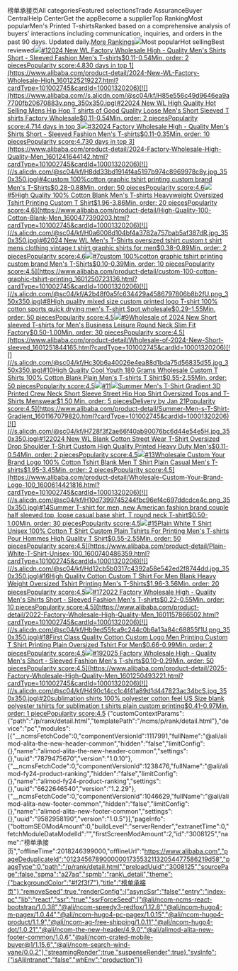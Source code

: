 榜单承接页All categoriesFeatured selectionsTrade AssuranceBuyer CentralHelp CenterGet the appBecome a supplierTop RankingMost popularMen's Printed T-shirtsRanked based on a comprehensive analysis of buyers' interactions including communication, inquiries, and orders in the past 90 days. Updated daily.[More Rankings](https://sale.alibaba.com/p/rank/index.html?wx_navbar_transparent=true&path=/p/rank/index.html&ncms_spm=a27aq.21715648a27aq)![](https://sale.alibaba.com//s.alicdn.com/@img/imgextra/i3/O1CN01DOv2KH1gQL6mEQ25X_!!6000000004136-0-tps-398-308.jpg)Most popularHot sellingBest reviewed[![](https://www.alibaba.com//s.alicdn.com/@sc04/kf/Ha9e88127855c4c1db8331ab9c4286146S.jpg_350x350.jpg)#12024 New WL Factory Wholesale High - Quality Men's Shirts Short - Sleeved Fashion Men's T-shirts$0.11-0.54Min. order: 2 piecesPopularity score:4.830 days in top 1](https://www.alibaba.com/product-detail/2024-New-WL-Factory-Wholesale-High_1601225219227.html?cardType=101002745&cardId=10001320206)[![](https://www.alibaba.com//s.alicdn.com/@sc04/kf/H85e556c49d9646ea9a7700fb20670883v.png_350x350.jpg)#22024 New WL High Quality Hot Selling Mens Hip Hop T shirts of Good Quality Loose Men's Short Sleeved T shirts Factory Wholesale$0.11-0.54Min. order: 2 piecesPopularity score:4.714 days in top 3](https://www.alibaba.com/product-detail/2024-New-WL-High-Quality-Hot_1601225029803.html?cardType=101002745&cardId=10001320206)[![](//s.alicdn.com/@sc04/kf/H787937de8ad34f1aafd2bb9c58f97921l.jpg_350x350.jpg)#32024 Factory Wholesale High - Quality Men's Shirts Short - Sleeved Fashion Men's T-shirts$0.11-0.35Min. order: 10 piecesPopularity score:4.730 days in top 3](https://www.alibaba.com/product-detail/2024-Factory-Wholesale-High-Quality-Men_1601241644142.html?cardType=101002745&cardId=10001320206)[![](//s.alicdn.com/@sc04/kf/H8dd33bd1914f4a5197b974c8969978c8y.jpg_350x350.jpg)#4custom 100%cotton graphic tshirt printing custom brand Men's T-Shirts$0.28-0.88Min. order: 50 piecesPopularity score:4.6](https://www.alibaba.com/product-detail/custom-100-cotton-graphic-tshirt-printing_1601217819911.html?cardType=101002745&cardId=10001320206)[![](//s.alicdn.com/@sc04/kf/H5c6cf15a8a144c1589d4f7aadc93a921Q.jpg_350x350.jpg)#5High Quality 100% Cotton Blank Men's T-shirts Heavyweight Oversized Tshirt Printing Custom T Shirt$1.96-3.86Min. order: 20 piecesPopularity score:4.6](https://www.alibaba.com/product-detail/High-Quality-100-Cotton-Blank-Men_1600477390203.html?cardType=101002745&cardId=10001320206)[![](//s.alicdn.com/@sc04/kf/H0a6008d104bf4a3782a757bab5af387dR.jpg_350x350.jpg)#62024 New WL Men's T-Shirts oversized tshirt custom t shirt mens clothing vintage t shirt graphic shirts for men$0.38-0.89Min. order: 2 piecesPopularity score:4.6](https://www.alibaba.com/product-detail/2024-New-WL-Men-s-T_1601224890933.html?cardType=101002745&cardId=10001320206)[![](//s.alicdn.com/@sc04/kf/H4f28554896f14489909a2804d4944d1aO.jpg_350x350.jpg)#7custom 100%cotton graphic tshirt printing custom brand Men's T-Shirts$0.10-0.39Min. order: 10 piecesPopularity score:4.5](https://www.alibaba.com/product-detail/custom-100-cotton-graphic-tshirt-printing_1601250723136.html?cardType=101002745&cardId=10001320206)[![](//s.alicdn.com/@sc04/kf/A2b48f0a5fc634429a4586797806b8b2fU.png_350x350.jpg)#8High quality mixed size custom printed logo T-shirt 100% cotton sports quick drying men's T-shirt Spot wholesale$0.29-1.55Min. order: 50 piecesPopularity score:4.5](https://www.alibaba.com/product-detail/High-quality-mixed-size-custom-printed_10000019304814.html?cardType=101002745&cardId=10001320206)[![](//s.alicdn.com/@sc04/kf/Hd5dcb75f5fbd4728af7b495eee263a26t.jpg_350x350.jpg)#9Wholesale of 2024 New Short sleeved T-shirts for Men's Business Leisure Round Neck Slim Fit Factory$0.50-1.00Min. order: 30 piecesPopularity score:4.5](https://www.alibaba.com/product-detail/Wholesale-of-2024-New-Short-sleeved_1601251844165.html?cardType=101002745&cardId=10001320206)[![](//s.alicdn.com/@sc04/kf/Hc30b6a40026e4ea88d1bda75d56835d55.jpg_350x350.jpg)#10High Quality Cool Youth 180 Grams Wholesale Custom T Shirts 100% Cotton Blank Plain Men's T-shirts T Shirt$0.55-2.55Min. order: 50 piecesPopularity score:4.5](https://www.alibaba.com/product-detail/High-Quality-Cool-Youth-180-Grams_1600450154246.html?cardType=101002745&cardId=10001320206)[![](//s.alicdn.com/@sc04/kf/Hf841097f34454f299f7f78df457da1909.jpg_350x350.jpg)#11![](//s.alicdn.com/@img/imgextra/i4/O1CN01X2Trne1U98n5XQpMm_!!6000000002474-2-tps-315-39.png_160x160.jpg)Summer Men's T-Shirt Gradient 3D Printed Crew Neck Short Sleeve Street Hip Hop Shirt Oversized Tops and T-Shirts Menswear$1.50 Min. order: 5 piecesDelivery by Jan 21Popularity score:4.5](https://www.alibaba.com/product-detail/Summer-Men-s-T-Shirt-Gradient_1601167079820.html?cardType=101002745&cardId=10001320206)[![](//s.alicdn.com/@sc04/kf/H728f3f2ae66f40ab90076bc6d44e54e5H.jpg_350x350.jpg)#122024 New WL Blank Cotton Street Wear T-Shirt Oversized Drop Shoulder T-Shirt Custom High Quality Printed Heavy Duty Men's$0.11-0.54Min. order: 2 piecesPopularity score:4.5](https://www.alibaba.com/product-detail/2024-New-WL-Blank-Cotton-Street_1601225258403.html?cardType=101002745&cardId=10001320206)[![](//s.alicdn.com/@sc04/kf/Hc44bba9bf1ab422491307ba1b4933958h.jpg_350x350.jpg)#13Wholesale Custom Your Brand Logo 100% Cotton Tshirt Blank Men T Shirt Plain Casual Men's T-shirts$1.95-3.45Min. order: 2 piecesPopularity score:4.5](https://www.alibaba.com/product-detail/Wholesale-Custom-Your-Brand-Logo-100_1600614421816.html?cardType=101002745&cardId=10001320206)[![](//s.alicdn.com/@sc04/kf/H10d7399745244fbc96ef4c697ddcdce4c.png_350x350.jpg)#14Summer T-shirt for men, new American fashion brand couple half sleeved top, loose casual base shirt, T round neck T-shirt$0.50-1.00Min. order: 30 piecesPopularity score:4.5](https://www.alibaba.com/product-detail/Summer-T-shirt-for-men-new_1601245906530.html?cardType=101002745&cardId=10001320206)[![](//s.alicdn.com/@sc04/kf/H9a4fad7da20645f48a76ac1f9f94d8bcW.jpg_350x350.jpg)#15Plain White T Shirt Unisex 100% Cotton T Shirt Custom Plain Tshirts For Printing Men's T-shirts Pour Hommes High Quality T Shirt$0.55-2.55Min. order: 50 piecesPopularity score:4.5](https://www.alibaba.com/product-detail/Plain-White-T-Shirt-Unisex-100_1600740486359.html?cardType=101002745&cardId=10001320206)[![](//s.alicdn.com/@sc04/kf/Hd12cb5b0317c4392a58e542ed2f8744dd.jpg_350x350.jpg)#16High Quality Cotton Custom T Shirt For Men Blank Heavy Weight Oversized Tshirt Printing Men's T-Shirts$1.96-3.56Min. order: 20 piecesPopularity score:4.5](https://www.alibaba.com/product-detail/High-Quality-Cotton-Custom-T-Shirt_1600317288014.html?cardType=101002745&cardId=10001320206)[![](//s.alicdn.com/@sc04/kf/H6831fc880bae468895653ab4255fcc5dB.jpg_350x350.jpg)#172022 Factory Wholesale High - Quality Men's Shirts Short - Sleeved Fashion Men's T-shirts$0.22-0.55Min. order: 10 piecesPopularity score:4.5](https://www.alibaba.com/product-detail/2022-Factory-Wholesale-High-Quality-Men_1601157866502.html?cardType=101002745&cardId=10001320206)[![](//s.alicdn.com/@sc04/kf/Hb9ed55fca9c244c0b6a13a84c68855f1U.png_350x350.jpg)#18First Class Quality Cotton Custom Logo Men Printing Custom T Shirt Printing Plain Oversized Tshirt For Men$0.66-0.99Min. order: 2 piecesPopularity score:4.5](https://www.alibaba.com/product-detail/First-Class-Quality-Cotton-Custom-Logo_1601040098795.html?cardType=101002745&cardId=10001320206)[![](//s.alicdn.com/@sc04/kf/H5886f62b2380404486f3aeae1ed851aex.jpg_350x350.jpg)#192025 Factory Wholesale High - Quality Men's Short - Sleeved Fashion Men's T-shirts$0.10-0.29Min. order: 50 piecesPopularity score:4.5](https://www.alibaba.com/product-detail/2025-Factory-Wholesale-High-Quality-Men_1601250493221.html?cardType=101002745&cardId=10001320206)[![](//s.alicdn.com/@sc04/kf/H490c14cc1c4f41a89d1d447823ac34bcS.jpg_350x350.jpg)#20sublimation shirts 100% polyester cotton feel US Size blank polyester tshirts for sublimation t shirts plain custom printing$0.41-0.97Min. order: 1 piecePopularity score:4.5](https://www.alibaba.com/product-detail/sublimation-shirts-100-polyester-cotton-feel_1600471352187.html?cardType=101002745&cardId=10001320206) {"customContextParams":{"path":"/p/rank/detail.html","templatePath":"/ncms/p/rank/detail.html"},"device":"pc","modules":[{"\_\_ncmsFetchCode":0,"componentVersionId":1117991,"fullName":"@ali/alimod-alita-the-new-header-common","hidden":"false","limitConfig":{},"name":"alimod-alita-the-new-header-common","settings":{},"uuid":"7879475670","version":"1.0.10"},{"\_\_ncmsFetchCode":0,"componentVersionId":1238476,"fullName":"@ali/alimod-fy24-product-ranking","hidden":"false","limitConfig":{},"name":"alimod-fy24-product-ranking","settings":{},"uuid":"6622646540","version":"1.2.29"},{"\_\_ncmsFetchCode":0,"componentVersionId":1046629,"fullName":"@ali/alimod-alita-new-footer-common","hidden":"false","limitConfig":{},"name":"alimod-alita-new-footer-common","settings":{},"uuid":"9582958190","version":"1.0.5"}],"pageInfo":{"bottomSEOModAmount":0,"buildLevel":"serverRender","extranetTime":0,"fetchModuleDataModelId":"","firstScreenModAmount":2,"id":"3008125","name":"榜单承接页","offlineTime":2018246399000,"offlineUrl":"https://www.alibaba.com","pageDeduplicateId":"012345678900000017355321132054477586219d58","pageType":0,"path":"/p/rank/detail.html","preloadUuid":"3008125","sourcePage":false,"spma":"a27aq","spmb":"rank\_detail","theme":{"backgroundColor":"#f2f3f7"},"title":"榜单承接页"},"removeSeed":true,"renderConfig":{"asyncSsr":"false","entry":"index-pc","lib":"react","ssr":"true","ssrForceSeed":["@ali/ncom-ncms-react-bootstrap/1.0.38","@ali/ncom-speedy3-redfox/1.12.8","@ali/ncom-hugo4-m-pagex/1.0.44","@ali/ncom-hugo4-pc-pagex/1.0.15","@ali/ncom-hugo4-product/1.1.9","@ali/ncom-ag-free-shipping/1.0.11","@ali/ncom-hugo4-dot/1.0.21","@ali/ncom-the-new-header/4.9.0","@ali/alimod-alita-new-footer-common/1.0.6","@ali/ncom-crated-mobile-buyer@1/1.15.6","@ali/ncom-search-wind-vane/0.0.2"],"streamingRender":true,"suspenseRender":true},"sysInfo":{"isAliIntranet":"false","whEnv":"production"}} 